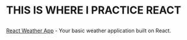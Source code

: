# THIS IS WHERE I PRACTICE REACT

##

[React Weather App](http://pacific-chamber-33953.herokuapp.com/) - Your basic weather application built on React.


